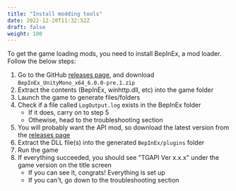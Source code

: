 ```yaml
---
title: "Install modding tools"
date: 2022-12-20T11:32:52Z
draft: false
weight: 100
---
```


To get the game loading mods, you need to install BepInEx, a mod loader. Follow the below steps:
1. Go to the GitHub [releases page](https://github.com/BepInEx/BepInEx/releases/tag/v6.0.0-pre.1), and download `BepInEx_UnityMono_x64_6.0.0-pre.1.zip`
2. Extract the contents (BepInEx, winhttp.dll, etc) into the game folder
3. Launch the game to generate files/folders
4. Check if a file called `LogOutput.log` exists in the BepInEx folder
   - If it does, carry on to step 5
   - Othewise, head to the troubleshooting section
5. You will probably want the API mod, so download the latest version from the [releases page](https://github.com/TGA-Modding/TGAPI/releases)
6. Extract the DLL file(s) into the generated `BepInEx/plugins` folder
7. Run the game
8. If everything succeeded, you should see "TGAPI Ver x.x.x" under the game version on the title screen
   - If you can see it, congrats! Everything is set up
   - If you can't, go down to the troubleshooting section
